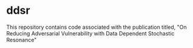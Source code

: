 # ddsr
This repository contains code associated with the publication titled, "On Reducing Adversarial Vulnerability with Data Dependent Stochastic Resonance"
